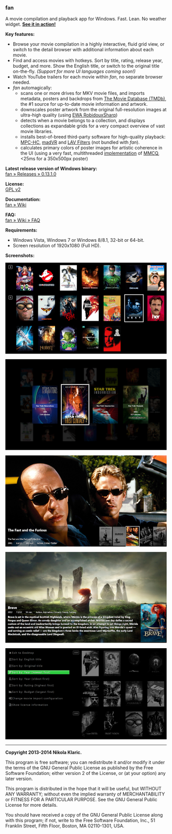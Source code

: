 ### fan

A movie compilation and playback app for Windows. Fast. Lean. No weather widget. **[See it in action!]**

**Key features:**

* Browse your movie compilation in a highly interactive, fluid grid view, or switch to the detail browser with additional information about each movie.
* Find and access movies with hotkeys. Sort by title, rating, release year, budget, and more. Show the English title, or switch to the original title on-the-fly. *(Support for more UI languages coming soon!)*
* Watch YouTube trailers for each movie within _fan_, no separate browser needed.
* _fan_ automagically:
    * scans one or more drives for MKV movie files, and imports metadata, posters and backdrops from [The Movie Database (TMDb)], the #1 source for up-to-date movie information and artwork.
    * downscales poster artwork from the original full-resolution images at ultra-high quality (using [EWA RobidouxSharp])
    * detects when a movie belongs to a collection, and displays collections as expandable grids for a very compact overview of vast movie libraries.
    * installs best-of-breed third-party software for high-quality playback: [MPC-HC], [madVR] and [LAV Filters] \(not bundled with _fan_\).
    * calculates primary colors of poster images for artistic coherence in the UI (using a very fast, multithreaded [implementation] of [MMCQ], <25ms for a 350x500px poster)

**Latest release version of Windows binary:**  
[fan &raquo; Releases &raquo; 0.13.1.0]

**License:**  
[GPL v2]

**Documentation:**  
[fan &raquo; Wiki]

**FAQ:**  
[fan &raquo; Wiki &raquo; FAQ]

**Requirements:**

* Windows Vista, Windows 7 or Windows 8/8.1, 32-bit or 64-bit.
* Screen resolution of 1920x1080 (Full HD).

**Screenshots:**

[![Screenshot: Movie grid](https://raw.githubusercontent.com/nikola/fan/master/screenshots/movie-grid-thumb.png)](https://raw.githubusercontent.com/nikola/fan/master/screenshots/movie-grid.png)
  
[![Screenshot: Movie compilation](https://raw.githubusercontent.com/nikola/fan/master/screenshots/compilation-thumb.png)](https://raw.githubusercontent.com/nikola/fan/master/screenshots/compilation.png)
  
[![Screenshot: Detail browser](https://raw.githubusercontent.com/nikola/fan/master/screenshots/detail-browser-thumb.png)](https://raw.githubusercontent.com/nikola/fan/master/screenshots/detail-browser.png)
  
[![Screenshot: Movie detail](https://raw.githubusercontent.com/nikola/fan/master/screenshots/movie-detail-thumb.png)](https://raw.githubusercontent.com/nikola/fan/master/screenshots/movie-detail.png)
  
[![Screenshot: Menu](https://raw.githubusercontent.com/nikola/fan/master/screenshots/menu-thumb.png)](https://raw.githubusercontent.com/nikola/fan/master/screenshots/menu.png)

---

**Copyright 2013-2014 Nikola Klaric.**

This program is free software; you can redistribute it and/or
modify it under the terms of the GNU General Public License
as published by the Free Software Foundation; either version 2
of the License, or (at your option) any later version.

This program is distributed in the hope that it will be useful,
but WITHOUT ANY WARRANTY; without even the implied warranty of
MERCHANTABILITY or FITNESS FOR A PARTICULAR PURPOSE.  See the
GNU General Public License for more details.

You should have received a copy of the GNU General Public License
along with this program; if not, write to the Free Software
Foundation, Inc., 51 Franklin Street, Fifth Floor, Boston, MA  02110-1301, USA.

[See it in action!]:https://www.youtube.com/watch?v=d78GJJeES3c
[GPL v2]:http://www.gnu.org/licenses/gpl-2.0.html
[The Movie Database (TMDb)]:http://www.themoviedb.org/
[MPC-HC]:http://mpc-hc.org/
[LAV Filters]:https://github.com/Nevcairiel/LAVFilters
[madVR]:http://madshi.net/
[EWA RobidouxSharp]:http://www.imagemagick.org/Usage/filter/nicolas/#downsample
[implementation]:https://github.com/nikola/MMCQ.js
[MMCQ]:http://www.leptonica.com/papers/mediancut.pdf
[fan &raquo; Releases &raquo; 0.13.1.0]:https://github.com/nikola/fan/releases/tag/v0.13.1.0
[fan &raquo; Wiki]:https://github.com/nikola/fan/wiki
[fan &raquo; Wiki &raquo; FAQ]:https://github.com/nikola/fan/wiki/FAQ
